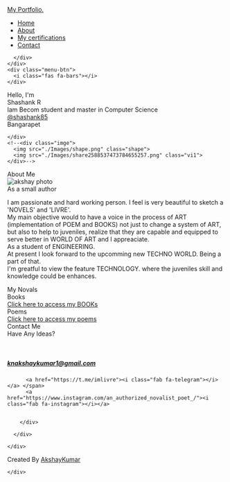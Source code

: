 <!DOCTYPE html>
<!-- Designined by CodingLab | www.youtube.com/codinglabyt -->
<html lang="en" dir="ltr">

<head>
  <meta charset="UTF-8">
  <title>Shashank|Portfolio </title>
  <link rel="stylesheet" href="style.css">
  <!-- Fontawesome CDN Link -->
  <link rel="stylesheet" href="https://cdnjs.cloudflare.com/ajax/libs/font-awesome/5.15.2/css/all.min.css" />
  <meta name="viewport" content="width=device-width, initial-scale=1.0">
</head>

<body>
  <!-- Move to up button -->
  <div class="scroll-button">
    <a href="#home"><i class="fas fa-arrow-up"></i></a>
  </div>
  <!-- navgaition menu -->
  <nav>
    <div class="navbar">
      <div class="logo"><a href="#"> My Portfolio.</a></div>
      <ul class="menu">
        <li><a href="#home">Home</a></li>
        <li><a href="#about">About</a></li>
       <!-- <li><a href="#skills">Skills</a></li>-->
        <li><a href="#services">My certifications</a></li>
        <li><a href="#contact">Contact</a></li>
        <div class="cancel-btn">
          <i class="fas fa-times"></i>
        </div>
      </ul>
     <!-- <div class="media-icons">
        <a href=" #"><i class="fab fa-github"></i></a>
        <a href=" #"><i class="fab fa-linkedin"></i></a>
        <a href=" #"><i class="fab fa-instagram"></i></a>
        <a href="https://stackoverflow.com/"><i class="fab fa-stack-overflow"></i></a>
        <a href="https://www.facebook.com/"><i class="fab fa-facebook-f"></i></a>
        <a href="https://twitter.com/i/flow/login"><i class="fab fa-twitter"></i></a>
        <a href="https://web.telegram.org/k/"><i class="fab fa-telegram"></i></a>-->




      </div>
    </div>
    <div class="menu-btn">
      <i class="fas fa-bars"></i>
    </div>
  </nav>



  <!-- Home Section Start -->
  <section class="home" id="home">
    <div class="home-content">
      <div class="text">
        <div class="text-one">Hello, I'm</div>
        <div class="text-two">Shashank R </div>
        <div class="text-three"> Iam Becom student and master in Computer Science<br><a href="https://www.instagram.com/shashank_85_/">
            @shashank85</a> </div>
        <div class="text-four">Bangarapet</div>
      </div>

    </div>
    <!--<div class="imge">
      <img src="./Images/shape.png" class="shape">
      <img src="./Images/share2588537473784655257.png" class="vi1">
    </div>-->
  </section>

  <!-- About Section Start -->
  <section class="about" id="about">
    <div class="content">
      <div class="title"><span>About Me</span></div>
      <div class="about-details">
        <div class="left">
          <img src="./Images/"alt="akshay photo">
        </div>
        <div class="right">
          <div class="topic">As a small author </div>
          <p>
            I am passionate and hard working person. I feel is very beautiful to sketch a 'NOVELS' and 'LIVRE'.
            <br> My main objective would to have a voice in the process of ART (implementation of POEM and BOOKS) not
            just to change a system of ART, but also to help to juveniles,
            realize that they are capable and equipped to serve better in WORLD OF ART and I appreaciate.
            <br> As a student of ENGINEERING. <br> At present I look forward to the upcomming new TECHNO WORLD. Being a part of
            that. <br> I'm greatful to view the feature TECHNOLOGY. where the juveniles skill and knowledge could be
            enhances.
          </p>
         <!--  <div class="button">
            <a href="https://drive.google.com/file/d/1uHXNsiTACDLGN7OYibhR6im0SRoixLhG/view?usp=sharing">
               <button>Download Resume</button></a>-->
          </div>
        </div>
      </div>
    </div>
  </section>

  <!-- My Skill Section Start -->
  <!-- Section Tag and Other Div will same where we need to put same CSS -->
  <!-- <section class="skills" id="skills">
    <div class="content">
      <div class="title"><span>My Skills</span></div>
      <div class="skills-details">
        <div class="text">
          <div class="topic">Skills Reflects Our Knowledge</div>
          <p>Lorem ipsum dolor sit amet, consectetur adipisicing elit. Minus natus tenetur tempora? Quasi, rem quas
            omnis. Porro rem aspernatur reiciendis ut praesentium minima ad, quos, officia! Illo libero, et, distinctio
            repellat sed nesciunt est modi quaerat placeat. Quod molestiae, alias?</p>
          <div class="experience">
            <div class="num">0-1</div>
            <div class="exp">Years Of <br> Experience</div>
          </div>
        </div>
        <div class="boxes">
          <div class="box">
            <div class="topic">HTML</div>
            <div class="per">90%</div>
          </div>
          <div class="box">
            <div class="topic">CSS</div>
            <div class="per">80%</div>
          </div>
          <div class="box">
            <div class="topic">JavScript</div>
            <div class="per">70%</div>
          </div>
          <div class="box">
            <div class="topic">SQL</div>
            <div class="per">85%</div>
          </div>
        </div>
      </div>
    </div>
  </section>-->

  <!-- My Services Section Start -->
  <section class="services" id="services">
    <div class="content">
      <div class="title"><span>My Novals</span></div>
      <div class="boxes">
        <div class="box">
          <div class="icon">
            <i class="fa fa-book"></i>
          </div>
          <div class="topic">Books</div>
          <a href="https://drive.google.com/file/d/1-uNjFZrT0tKM4IBCtfC4lbw4VYOsv8AT/view?usp=drivesdk">Click here to access my BOOKs</a>
        </div>
        <div class="box">
          <div class="icon">
            <i class="fa fa-pen-nib"></i>
          </div>
          <div class="topic">Poems</div>
           <a href="https://drive.google.com/drive/folders/1yqULBx_DXJYvu1VEzz_LDeo45fayieHV">Click here to access my poems</a>
        </div>
      <!-- <div class="box">
          <div class="icon">
            <i class="fas fa-chart-line"></i>
          </div>
          <div class="topic">Digital Marketing</div>
          <p>Lorem ipsum dolor sit amet, consectetur adipisicing elit. Mollitia autem quam odio, qui voluptatem
            eligendi?<a href="https://en.wikipedia.org/wiki/Digital_marketing">Learn more</a> </p>
        </div>
        <div class="box">
          <div class="icon">
            <i class="fab fa-android"></i>
          </div>
          <div class="topic">Icon Design</div>
          <p>Lorem ipsum dolor sit amet, consectetur adipisicing elit. Mollitia autem quam odio, qui voluptatem
            eligendi? <a href="https://en.wikipedia.org/wiki/Icon_design">Learn more</a></p>
        </div>
        <div class="box">
          <div class="icon">
            <i class="fas fa-camera-retro"></i>
          </div>
          <div class="topic">Photography</div>
          <p>Lorem ipsum dolor sit amet, consectetur adipisicing elit. Mollitia autem quam odio, qui voluptatem
            eligendi? <a href="https://en.wikipedia.org/wiki/Photography">Learn more</a></p>
        </div>
        <div class="box">
          <div class="icon">
            <i class="fas fa-tablet-alt"></i>
          </div>
          <div class="topic">Apps Devlopment</div>
          <p>Lorem ipsum dolor sit amet, consectetur adipisicing elit. Mollitia autem quam odio, qui voluptatem
            eligendi? <a href="https://en.wikipedia.org/wiki/Mobile_app_development">Learn more</a></p>
        </div>--> 
      </div>
    </div>
  </section>

  <!-- Contact Me section Start -->
  <section class="contact" id="contact">
    <div class="content">
      <div class="title"><span>Contact Me</span></div>
      <div class="text">
        <div class="topic">Have Any Ideas?</div>
        <p> <br><a href=" ">
            <h5>knakshaykumar1@gmail.com</h5>
          </a> </p>
        <div class="media-icons">
          

          <a href="https://t.me/imlivre"><i class="fab fa-telegram"></i></a> </span>
          <a href="https://www.instagram.com/an_authorized_novalist_poet_/"><i class="fab fa-instagram"></i></a>

            
        </div>
        
      </div>
      
    </div>
  </section>


  <!-- Footer Section Start -->
  <footer>
    <div class="text">
      <span>Created By <a href="https://www.instagram.com/an_authorized_novalist_poet_/">AkshayKumar</a> <br>
        
       
    </div>
  </footer>

  <script src="script.js"></script>
</body>

</html>

